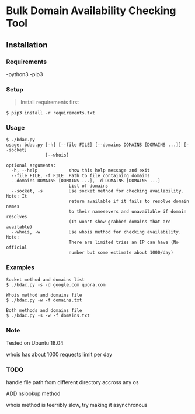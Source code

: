 # Bulk Domain Availability Checking Tool

## Installation

### Requirements

-python3
-pip3

### Setup
> Install requirements first
```
$ pip3 install -r requirements.txt
```

### Usage
```
$ ./bdac.py
usage: bdac.py [-h] [--file FILE] [--domains DOMAINS [DOMAINS ...]] [--socket]
               [--whois]

optional arguments:
  -h, --help            show this help message and exit
  --file FILE, -f FILE  Path to file containing domains
  --domains DOMAINS [DOMAINS ...], -d DOMAINS [DOMAINS ...]
                        List of domains
  --socket, -s          Use socket method for checking availability. Note: It
                        return available if it fails to resolve domain names
                        to their namesevers and unavailable if domain resolves
                        (It won't show grabbed domains that are available)
  --whois, -w           Use whois method for checking availability. Note:
                        There are limited tries an IP can have (No official
                        number but some estimate about 1000/day)
```
### Examples
```
Socket method and domains list
$ ./bdac.py -s -d google.com quora.com

Whois method and domains file
$ ./bdac.py -w -f domains.txt

Both methods and domains file
$ ./bdac.py -s -w -f domains.txt
```

### Note
Tested on Ubuntu 18.04

whois has about 1000 requests limit per day

### TODO
handle file path from different directory accross any os

ADD nslookup method

whois method is teerribly slow, try making it asynchronous
